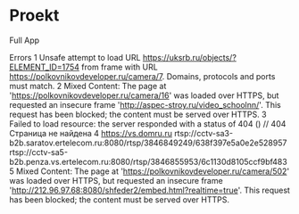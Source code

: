 # Proekt
Full App

Errors
1
Unsafe attempt to load URL https://uksrb.ru/objects/?ELEMENT_ID=1754 
from frame with URL https://polkovnikovdeveloper.ru/camera/7. Domains, protocols and ports must match.
2
Mixed Content: The page at 'https://polkovnikovdeveloper.ru/camera/16' was loaded over HTTPS,
 but requested an insecure frame 'http://aspec-stroy.ru/video_schoolnn/'. This request has been blocked; the content must be served over HTTPS.
3
Failed to load resource: the server responded with a status of 404 () // 404 Страница не найдена
4
https://vs.domru.ru rtsp://cctv-sa3-b2b.saratov.ertelecom.ru:8080/rtsp/3846849249/638f397e5a0e2e528957  rtsp://cctv-sa5-b2b.penza.vs.ertelecom.ru:8080/rtsp/3846855953/6c1130d8105ccf9bf483
5
Mixed Content: The page at 'https://polkovnikovdeveloper.ru/camera/502' was loaded over HTTPS,
but requested an insecure frame 'http://212.96.97.68:8080/shfeder2/embed.html?realtime=true'. 
This request has been blocked; the content must be served over HTTPS.

